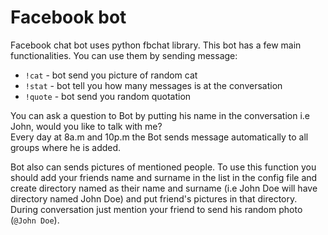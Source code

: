 # Facebook bot

Facebook chat bot uses python fbchat library. This bot has a few main functionalities. You can use them by sending message:

* ``` !cat ``` - bot send you picture of random cat
* ``` !stat ``` - bot tell you how many messages is at the conversation
* ``` !quote ``` - bot send you random quotation

You can ask a question to Bot by putting his name in the conversation i.e John, would you like to talk with me? <br />
Every day at 8a.m and 10p.m the Bot sends message automatically to all groups where he is added.

Bot also can sends pictures of mentioned people. To use this function you should add your friends name and surname in the list in the config file and create directory named as their name and surname (i.e John Doe will have directory named John Doe) and put friend's pictures in that directory. During conversation just mention your friend to send his random photo (``` @John Doe ```).
